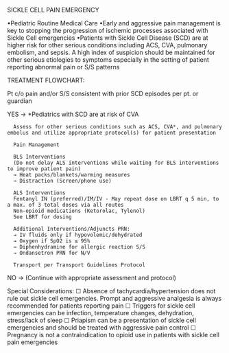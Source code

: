 SICKLE CELL PAIN EMERGENCY

•Pediatric Routine Medical Care
•Early and aggressive pain management is key to stopping the progression of ischemic processes associated with Sickle Cell emergencies
•Patients with Sickle Cell Disease (SCD) are at higher risk for other serious conditions including ACS, CVA, pulmonary embolism, and sepsis. A high index of suspicion should be maintained for other serious etiologies to symptoms especially in the setting of patient reporting abnormal pain or S/S patterns

TREATMENT FLOWCHART:

Pt c/o pain and/or S/S consistent with prior SCD episodes per pt. or guardian

YES → *Pediatrics with SCD are at risk of CVA
      
      Assess for other serious conditions such as ACS, CVA*, and pulmonary embolus and utilize appropriate protocol(s) for patient presentation
      
      Pain Management
      
      BLS Interventions
      (Do not delay ALS interventions while waiting for BLS interventions to improve patient pain)
      → Heat packs/blankets/warming measures
      → Distraction (Screen/phone use)
      
      ALS Interventions
      Fentanyl IN (preferred)/IM/IV - May repeat dose on LBRT q 5 min, to a max. of 3 total doses via all routes
      Non-opioid medications (Ketorolac, Tylenol)
      See LBRT for dosing
      
      Additional Interventions/Adjuncts PRN:
      → IV fluids only if hypovolemic/dehydrated
      → Oxygen if SpO2 is ≤ 95%
      → Diphenhydramine for allergic reaction S/S
      → Ondansetron PRN for N/V
      
      Transport per Transport Guidelines Protocol

NO → (Continue with appropriate assessment and protocol)

Special Considerations:
 ☐ Absence of tachycardia/hypertension does not rule out sickle cell emergencies. Prompt and aggressive analgesia is always recommended for patients reporting pain
 ☐ Triggers for sickle cell emergencies can be infection, temperature changes, dehydration, stress/lack of sleep
 ☐ Priapism can be a presentation of sickle cell emergencies and should be treated with aggressive pain control
 ☐ Pregnancy is not a contraindication to opioid use in patients with sickle cell pain emergencies

